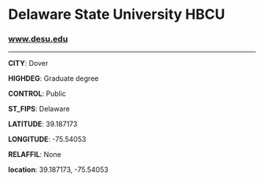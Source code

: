 # Delaware State University HBCU
### www.desu.edu
---
**CITY**: Dover

**HIGHDEG**: Graduate degree

**CONTROL**: Public

**ST_FIPS**: Delaware

**LATITUDE**: 39.187173

**LONGITUDE**: -75.54053

**RELAFFIL**: None

**location**: 39.187173, -75.54053